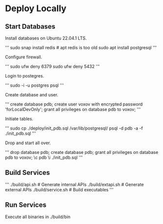 # Deploy Locally

## Start Databases

Install databases on Ubuntu 22.04.1 LTS.

'''
sudo snap install redis # apt redis is too old
sudo apt install postgresql
'''

Configure firewall.

'''
sudo ufw deny 6379
sudo ufw deny 5432
'''

Login to postegres.

'''
sudo -i -u postgres
psql
'''

Create database and user.

'''
create database pdb;
create user voxov with encrypted password 'forLocalDevOnly';
grant all privileges on database pdb to voxov;
'''

Initiate tables.

'''
sudo cp ./deploy/init_pdb.sql /var/lib/postgresql/
psql -d pdb -a -f ./init_pdb.sql
'''

Drop and start all over.

'''
drop database pdb;
create database pdb;
grant all privileges on database pdb to voxov;
\c pdb
\i ./init_pdb.sql
'''

## Build Services

'''
./build/api.sh      # Generate internal APIs
./build/extapi.sh   # Generate external APIs
./build/service.sh  # Build executables
'''

## Run Services

Execute all binaries in ./build/bin
